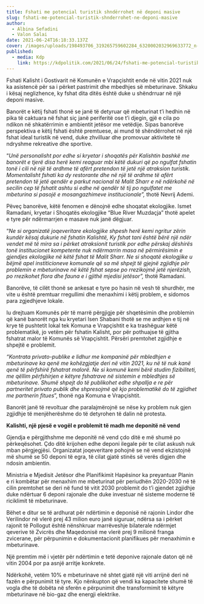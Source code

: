 ```yaml
---
title: Fshati me potencial turistik shndërrohet në deponi masive
slug: fshati-me-potencial-turistik-shnderrohet-ne-deponi-masive
author:
  - Albina Sefadini
  - Valon Salai
date: 2021-06-24T16:18:33.137Z
cover: /images/uploads/198493706_319265759602284_6320002032969633772_n-912x640.jpg
published:
  - media: Kdp
    link: https://kdpolitik.com/2021/06/24/fshati-me-potencial-turistik-shnderrohet-ne-deponi-masive/?fbclid=IwAR0vPWDWEzw7cwqK4jJ2d2K9QYsgFrfv44aXeHPp0i5dNNS4Awyan1lXB7c
---
```

Fshati Kalisht i Gostivarit në Komunën e Vrapçishtit ende në vitin 2021 nuk ka asistencë për sa i përket pastrimit dhe mbedhjes së mbeturinave. Shkaku i kësaj neglizhence, ky fshat dita ditës është duke u shëndrruar në një deponi masive.

Banorët e këtij fshati thonë se janë të detyruar që mbeturinat t’i hedhin në pika të caktuara në fshat siç janë periferitë ose t’i djegin, gjë e cila po ndikon në shkatërrimin e ambientit jetësor me vetëdije. Sipas banorëve perspektiva e këtij fshati është premtuese, ai mund të shëndërrohet në një fshat ideal turistik në vend, duke zhvilluar dhe promovuar aktivitete të ndryshme rekreative dhe sportive.

“*Unë personalisht por edhe si kryetar i shoqatës për Kalishtin bashkë me banorët e tjerë disa herë kemi reaguar mbi këtë dukuri që po ngulfat fshatin tonë i cili në një të ardhme të afërt pretendon të jetë një atraksion turistik. Momentalisht fshati ka dy restorante dhe në një të ardhme të afërt pretendon të jetë qendër e parkut nacional të Malit Sharr e në ndërkohë në secilin cep të fshatit ashtu si edhe në qendër të tij po ngulfatet me mbeturina si pasojë e mosangazhimeve institucionale”,* thotë Nevrij Ademi.

Pëveç banorëve, këtë fenomen e dënojnë edhe shoqatat ekologjike. Ismet Ramadani, kryetar i Shoqatës ekologjike “Blue River Muzdaçja” thotë apelet e tyre për ndërmarrjen e masave nuk janë dëgjuar.

“*Ne si organizatë joqeveritare ekologjike shpesh herë kemi ngritur zërin kundër kësaj dukurie në fshatin Kalishtë, Ky fshat tani është bërë një ndër vendet më të mira sa i përket atraksionit turistik por edhe përskaj dëshirës tonë institucionet kompetente nuk ndërmarrin masa në përmirësimin e gjendjes ekologjike në këtë fshat të Malit Sharr. Ne si shoqatë ekologjike u bëjmë apel institicioneve komunale që sa më shpejt të gjejnë zgjidhje për problemin e mbeturinave në këtë fshat sepse po rrezikojmë jetë njerëzish, po rrezikohet flora dhe fauna e i gjithë mjedisi jetësor”,* thotë Ramadani.

Banorëve, të cilët thonë se ankesat e tyre po hasin në vesh të shurdhër, me vite u është premtuar rregullimi dhe menaxhimi i këtij problem, e sidomos para zgjedhjeve lokale.

Iu drejtuam Komunës për të marrë përgjigje për shqetësimin dhe problemin që kanë banorët nga ku kryetari Isen Shabani thotë se me ardhjen e tij në krye të pushtetit lokal tek Komuna e Vrapçishtit e ka trashëguar këtë problematikë, jo vetëm për fshatin Kalisht, por për pothuajse të gjitha fshatrat malor të Komunës së Vrapçishtit. Përsëri premtohet zgjidhje e shpejtë e problemit.

*“Kontrata privato-publike e lidhur me kompaninë për mbledhjen e mbeturinave ka qenë me kohëzgjatje deri në vitin 2021, ku në të nuk kanë qenë të përfshirë fshatrat malorë. Ne si komunë kemi bërë studim fizibiliteti, me qëllim përfshirjen e këtyre fshatrave në sistemin e mbledhjes së mbeturinave. Shumë shpejt do të publikohet edhe shpallja e re për partneritet privato publik dhe shpresojmë që kjo problematikë do të zgjidhet me partnerin fitues*”, thonë nga Komuna e Vrapçishtit.

Banorët janë të revoltuar dhe paralajmërojnë se nëse ky problem nuk gjen zgjidhje të menjëherëshme do të detyrohen të dalin në protesta.

**Kalishti, një pjesë e vogël e problemit të madh me deponitë në vend**

Gjendja e përgjithshme me deponitë në vend çdo ditë e më shumë po përkeqësohet. Çdo ditë krijohen edhe deponi ilegale për te cilat askush nuk mban përgjegjësi. Organizatat joqeveritare pohojnë se në vend ekzistojnë më shumë se 50 deponi të egra, të cilat gjatë stinës së verës digjen dhe ndosin ambientin.

Ministria e Mjedisit Jetësor dhe Planifikimit Hapësinor ka preyantuar Planin e ri kombëtar për menaxhim me mbeturinat për periudhën 2020-2030 në të cilin premtohet se deri në fund të vitit 2030 problemit do t’i gjendet zgjidhje duke ndërtuar 6 deponi rajonale dhe duke investuar në sisteme moderne të riciklimit të mbeturinave.

Bëhet e ditur se të ardhurat për ndërtimin e deponisë në rajonin Lindor dhe Verilindor në vlerë prej 43 milion euro janë siguruar, ndërsa sa i përket rajonit të Pollogut është nënshkruar marrëveshje bilaterale ndërmjet qeverive të Zvicrës dhe Maqedonisë me vlerë prej 9 milionë franga zvicerane, për përpunimin e dokumentacionit planifikues për menaxhimin e mbeturinave.

Një premtim më i vjetër për ndërtimin e tetë deponive rajonale daton që në vitin 2004 por pa asnjë arritje konkrete.

Ndërkohë, vetëm 10% e mbeturinave në shtet gjatë një viti arrijnë deri në fazën e përpunimit të tyre. Kjo nënkupton që vendi ka kapacitete shumë të vogla dhe të dobëta në sferën e përpunimit dhe transformimit të këtyre mbeturinave në bio-gaz dhe energji elektrike.